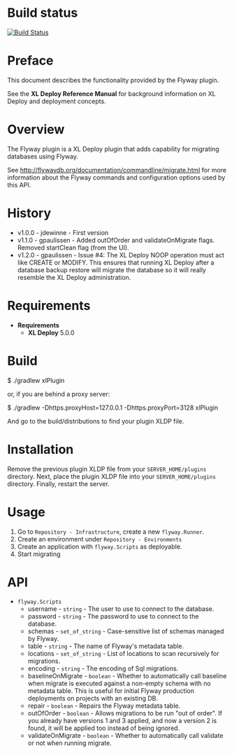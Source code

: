 # Build status #

[![Build Status](https://travis-ci.org/xebialabs-community/xld-flyway-plugin.svg?branch=master)](https://travis-ci.org/xebialabs-community/xlr-flyway-plugin)

# Preface #

This document describes the functionality provided by the Flyway plugin.

See the **XL Deploy Reference Manual** for background information on XL Deploy and deployment concepts.

# Overview #

The Flyway plugin is a XL Deploy plugin that adds capability for migrating databases using Flyway.

See http://flywaydb.org/documentation/commandline/migrate.html for more information about the Flyway commands and configuration options used by this API.

# History #

* v1.0.0 - jdewinne - First version 
* v1.1.0 - gpaulissen - Added outOfOrder and validateOnMigrate flags. Removed startClean flag (from the UI).
* v1.2.0 - gpaulissen - Issue #4: The XL Deploy NOOP operation must act like CREATE or MODIFY. This ensures that running XL Deploy after a database backup restore will migrate the database so it will really resemble the XL Deploy administration.

# Requirements #

* **Requirements**
  * **XL Deploy** 5.0.0

# Build #

$ ./gradlew xlPlugin

or, if you are behind a proxy server:

$ ./gradlew -Dhttps.proxyHost=127.0.0.1 -Dhttps.proxyPort=3128 xlPlugin

And go to the build/distributions to find your plugin XLDP file.

# Installation #

Remove the previous plugin XLDP file from your `SERVER_HOME/plugins` directory.
Next, place the plugin XLDP file into your `SERVER_HOME/plugins` directory.
Finally, restart the server.

# Usage #

1. Go to `Repository - Infrastructure`, create a new `flyway.Runner`.
2. Create an environment under `Repository - Environments`
3. Create an application with `flyway.Scripts` as deployable.
4. Start migrating

# API #

* `flyway.Scripts`
    * username          - `string`          - The user to use to connect to the database.
    * password          - `string`          - The password to use to connect to the database.
    * schemas           - `set_of_string`   - Case-sensitive list of schemas managed by Flyway.
    * table             - `string`          - The name of Flyway's metadata table.
    * locations         - `set_of_string`   - List of locations to scan recursively for migrations.
    * encoding          - `string`          - The encoding of Sql migrations.
    * baselineOnMigrate - `boolean`         - Whether to automatically call baseline when migrate is executed against a non-empty schema with no metadata table.
                                              This is useful for initial Flyway production deployments on projects with an existing DB.
    * repair            - `boolean`         - Repairs the Flyway metadata table.
    * outOfOrder        - `boolean`         - Allows migrations to be run "out of order". 
                                              If you already have versions 1 and 3 applied, and now a version 2 is found, it will be applied too instead of being ignored.
    * validateOnMigrate - `boolean`         - Whether to automatically call validate or not when running migrate.

